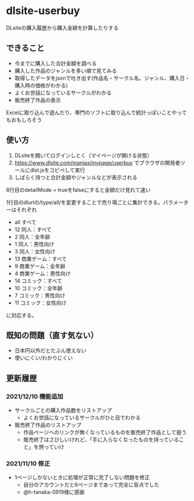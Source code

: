 # dlsite-userbuy
DLsiteの購入履歴から購入金額を計算したりする

## できること
- 今までに購入した合計金額を調べる
- 購入した作品のジャンルを多い順で見てみる
- 取得したデータをjsonで吐き出す(作品名・サークル名、ジャンル、購入日・購入時の価格がわかる)
- よくお世話になっているサークルがわかる
- 販売終了作品の表示

Excelに取り込んで遊んだり、専門のソフトに取り込んで統計っぽいことやってもおもしろそう

## 使い方
1. DLsiteを開いてログインしとく（マイページが開ける状態）
2. https://www.dlsite.com/maniax/mypage/userbuy でブラウザの開発者ツールにdlst.jsをコピペして実行
3. しばらく待つと合計金額やジャンルなどが表示される

8行目のdetailMode = trueをfalseにすると金額だけ見れて速い

1行目のdlurlの/type/all/を変更することで売り場ごとに集計できる。パラメーターはそれぞれ

- all すべて
- 12 同人：すべて
- 2 同人：全年齢
- 1 同人：男性向け
- 3 同人：女性向け
- 13 商業ゲーム：すべて
- 9 商業ゲーム：全年齢
- 4 商業ゲーム：男性向け
- 14 コミック：すべて
- 10 コミック：全年齢
- 7 コミック：男性向け
- 11 コミック：女性向け

に対応する。

## 既知の問題（直す気ない）
- 日本円以外だとたぶん使えない
- 使いにくい/わかりにくい

## 更新履歴
### 2021/12/10 機能追加
- サークルごとの購入作品数をリストアップ
  - よくお世話になっているサークルがひと目でわかる
- 販売終了作品のリストアップ
  - 作品ページへのリンクが無くなっているものを販売終了作品として扱う
  - 販売終了はさびしいけれど、「手に入らなくなったものを持っていること」を誇っていけ

### 2021/11/10 修正
- 1ページしかないときに処理が正常に完了しない問題を修正
  - 自分のアカウントだと6ページまであって完全に盲点でした
  - @h-tanaka-0919様に感謝
